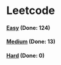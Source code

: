 # Leetcode

<h4><a href="https://github.com/lon-yang/leetcode/blob/master/docs/Easy.md">Easy</a>  (Done: 124)</h4>
<h4><a href="https://github.com/lon-yang/leetcode/blob/master/docs/Medium.md">Medium</a>  (Done: 13)</h4>
<h4><a href="https://github.com/lon-yang/leetcode/blob/master/docs/Hard.md">Hard</a>  (Done: 0)</h4>
